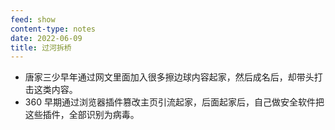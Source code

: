 ```yaml
---
feed: show
content-type: notes
date: 2022-06-09
title: 过河拆桥
---
```

- 唐家三少早年通过网文里面加入很多擦边球内容起家，然后成名后，却带头打击这类内容。
- 360 早期通过浏览器插件篡改主页引流起家，后面起家后，自己做安全软件把这些插件，全部识别为病毒。
